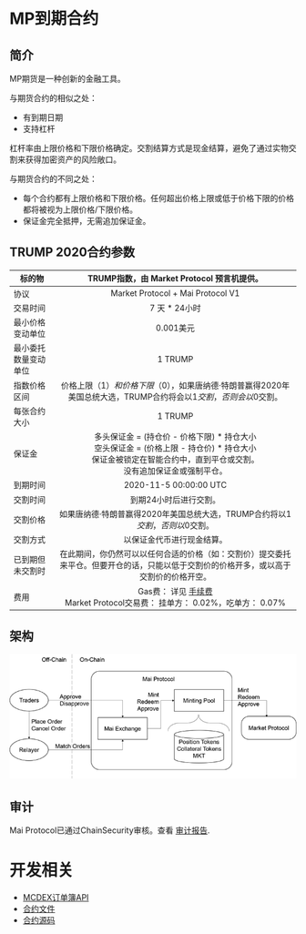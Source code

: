 # MP到期合约

## 简介
MP期货是一种创新的金融工具。

与期货合约的相似之处：
- 有到期日期
- 支持杠杆

杠杆率由上限价格和下限价格确定。交割结算方式是现金结算，避免了通过实物交割来获得加密资产的风险敞口。

与期货合约的不同之处：
- 每个合约都有上限价格和下限价格。任何超出价格上限或低于价格下限的价格都将被视为上限价格/下限价格。
- 保证金完全抵押，无需追加保证金。

## TRUMP 2020合约参数

| 标的物               | TRUMP指数，由 Market Protocol 预言机提供。      | 
| ---------------------|:----------------------------------------------: |
| 协议                 | Market Protocol + Mai Protocol V1 |
| 交易时间             | 7 天 * 24小时        |  
| 最小价格变动单位     | 0.001美元 |   
| 最小委托数量变动单位 | 1 TRUMP |
| 指数价格区间         | 价格上限（$1）和价格下限（$0），如果唐纳德·特朗普赢得2020年美国总统大选，TRUMP合约将会以$1交割，否则会以$0交割。       | 
| 每张合约大小         | 1 TRUMP         |   
| 保证金               | 多头保证金 = (持仓价 - 价格下限) * 持仓大小<br/>空头保证金 = (价格上限 - 持仓价) * 持仓大小<br/>保证金被锁定在智能合约中，直到平仓或交割。<br/>没有追加保证金或强制平仓。     |  
| 到期时间             | 2020-11-5 00:00:00 UTC   |  
| 交割时间             | 到期24小时后进行交割。          |
| 交割价格             | 如果唐纳德·特朗普赢得2020年美国总统大选，TRUMP合约将以$1交割，否则以$0交割。            | 
| 交割方式             | 以保证金代币进行现金结算。      |  
| 已到期但未交割时     | 在此期间，你仍然可以以任何合适的价格（如：交割价）提交委托来平仓。但要开仓的话，只能以低于交割价的价格开多，或以高于交割价的价格开空。 |
| 费用                 | Gas费： 详见 [手续费](/zh-CN/general-information?id=费用)  <br>Market Protocol交易费： 挂单方： 0.02%，吃单方： 0.07% | 

## 架构

![mai-arch](../en-US/asset/mai-arch.png)

## 审计

Mai Protocol已通过ChainSecurity审核。查看 [审计报告](https://github.com/mcdexio/mai-protocol/blob/master/audit/ChainSecurity_MaiProtocol.pdf).

# 开发相关
* [MCDEX订单簿API](https://mcdex.io/doc/api)
* [合约文件](https://github.com/mcdexio/documents)
* [合约源码](https://github.com/mcdexio/mai-protocol)
